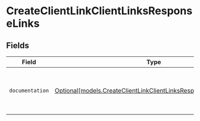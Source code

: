 # CreateClientLinkClientLinksResponseLinks


## Fields

| Field                                                                                                                              | Type                                                                                                                               | Required                                                                                                                           | Description                                                                                                                        |
| ---------------------------------------------------------------------------------------------------------------------------------- | ---------------------------------------------------------------------------------------------------------------------------------- | ---------------------------------------------------------------------------------------------------------------------------------- | ---------------------------------------------------------------------------------------------------------------------------------- |
| `documentation`                                                                                                                    | [Optional[models.CreateClientLinkClientLinksResponseDocumentation]](../models/createclientlinkclientlinksresponsedocumentation.md) | :heavy_minus_sign:                                                                                                                 | The URL to the generic Mollie API error handling guide.                                                                            |